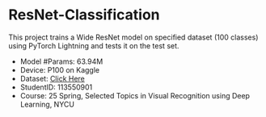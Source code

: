 # ResNet-Classification
This project trains a Wide ResNet model on specified dataset (100 classes) using PyTorch Lightning and tests it on the test set.

- Model \#Params: 63.94M
- Device: P100 on Kaggle
- Dataset: [Click Here](https://drive.google.com/file/d/1fx4Z6xl5b6r4UFkBrn5l0oPEIagZxQ5u/view?usp=drive_link)
- StudentID: 113550901
- Course: 25 Spring, Selected Topics in Visual Recognition using Deep Learning, NYCU
